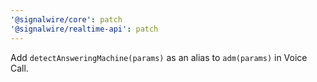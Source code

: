 ```yaml
---
'@signalwire/core': patch
'@signalwire/realtime-api': patch
---
```


Add `detectAnsweringMachine(params)` as an alias to `adm(params)` in Voice Call.
